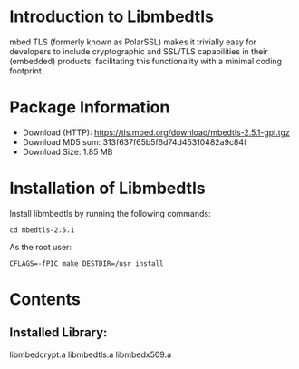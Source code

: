# Introduction to Libmbedtls
mbed TLS (formerly known as PolarSSL) makes it trivially easy for developers to include cryptographic and SSL/TLS capabilities in their (embedded) products, facilitating this functionality with a minimal coding footprint.
# Package Information
*	Download (HTTP): https://tls.mbed.org/download/mbedtls-2.5.1-gpl.tgz
*	Download MD5 sum: 313f637f65b5f6d74d45310482a9c84f
* Download Size: 1.85 MB
# Installation of Libmbedtls
Install libmbedtls by running the following commands:

    cd mbedtls-2.5.1
As the root user:

    CFLAGS=-fPIC make DESTDIR=/usr install
# Contents
## Installed Library:
libmbedcrypt.a libmbedtls.a libmbedx509.a
